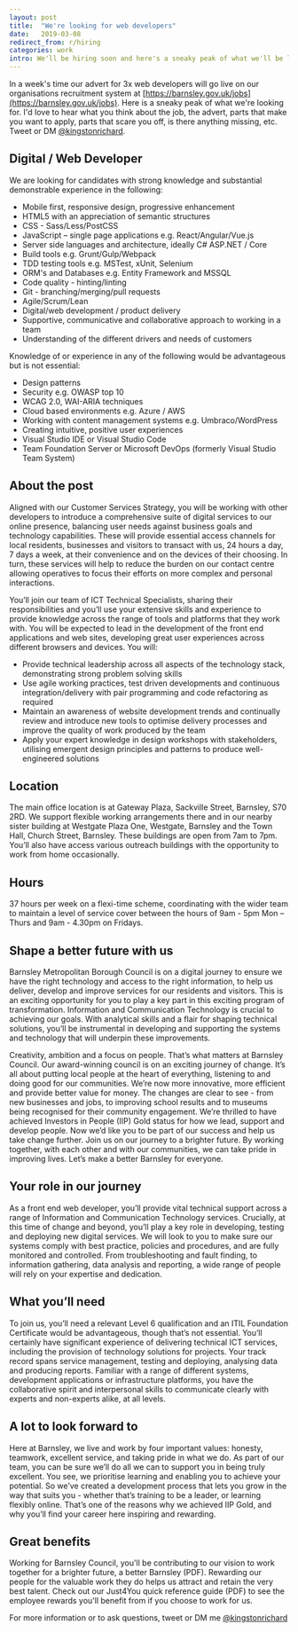 ```yaml
---
layout: post
title:  "We're looking for web developers"
date:   2019-03-08
redirect_from: r/hiring
categories: work
intro: We'll be hiring soon and here's a sneaky peak of what we'll be looking for
---
```

In a week's time our advert for 3x web developers will go live on our organisations recruitment system at [https://barnsley.gov.uk/jobs](https://barnsley.gov.uk/jobs). Here is a sneaky peak of what we're looking for. I'd love to hear what you think about the job, the advert, parts that make you want to apply, parts that scare you off, is there anything missing, etc. Tweet or DM [@kingstonrichard](https://twitter.com/kingstonrichard).

## Digital / Web Developer

We are looking for candidates with strong knowledge and substantial demonstrable experience in the following:

* Mobile first, responsive design, progressive enhancement
* HTML5 with an appreciation of semantic structures
* CSS - Sass/Less/PostCSS
* JavaScript – single page applications e.g. React/Angular/Vue.js
* Server side languages and architecture, ideally C# ASP.NET / Core
* Build tools e.g. Grunt/Gulp/Webpack
* TDD testing tools e.g. MSTest, xUnit, Selenium
* ORM's and Databases e.g. Entity Framework and MSSQL
* Code quality - hinting/linting
* Git - branching/merging/pull requests
* Agile/Scrum/Lean
* Digital/web development / product delivery
* Supportive, communicative and collaborative approach to working in a team
* Understanding of the different drivers and needs of customers

Knowledge of or experience in any of the following would be advantageous but is not essential:

* Design patterns
* Security e.g. OWASP top 10
* WCAG 2.0, WAI-ARIA techniques
* Cloud based environments e.g. Azure / AWS
* Working with content management systems e.g. Umbraco/WordPress
* Creating intuitive, positive user experiences
* Visual Studio IDE or Visual Studio Code
* Team Foundation Server or Microsoft DevOps (formerly Visual Studio Team System)

## About the post

Aligned with our Customer Services Strategy, you will be working with other developers to introduce a comprehensive suite of digital services to our online presence, balancing user needs against business goals and technology capabilities. These will provide essential access channels for local residents, businesses and visitors to transact with us, 24 hours a day, 7 days a week, at their convenience and on the devices of their choosing. In turn, these services will help to reduce the burden on our contact centre allowing operatives to focus their efforts on more complex and personal interactions.

You’ll join our team of ICT Technical Specialists, sharing their responsibilities and you’ll use your extensive skills and experience to provide knowledge across the range of tools and platforms that they work with. You will be expected to lead in the development of the front end applications and web sites, developing great user experiences across different browsers and devices.
You will:

* Provide technical leadership across all aspects of the technology stack, demonstrating strong problem solving skills
* Use agile working practices, test driven developments and continuous integration/delivery with pair programming and code refactoring as required
* Maintain an awareness of website development trends and continually review and introduce new tools to optimise delivery processes and improve the quality of work produced by the team
* Apply your expert knowledge in design workshops with stakeholders, utilising emergent design principles and patterns to produce well-engineered solutions

## Location

The main office location is at Gateway Plaza, Sackville Street, Barnsley, S70 2RD. We support flexible working arrangements there and in our nearby sister building at Westgate Plaza One, Westgate, Barnsley and the Town Hall, Church Street, Barnsley. These buildings are open from 7am to 7pm. You’ll also have access various outreach buildings with the opportunity to work from home occasionally.

## Hours 

37 hours per week on a flexi-time scheme, coordinating with the wider team to maintain a level of service cover between the hours of 9am - 5pm Mon – Thurs and 9am - 4.30pm on Fridays.

## Shape a better future with us 

Barnsley Metropolitan Borough Council is on a digital journey to ensure we have the right technology and access to the right information, to help us deliver, develop and improve services for our residents and visitors. This is an exciting opportunity for you to play a key part in this exciting program of transformation.
Information and Communication Technology is crucial to achieving our goals. With analytical skills and a flair for shaping technical solutions, you’ll be instrumental in developing and supporting the systems and technology that will underpin these improvements.

Creativity, ambition and a focus on people. That’s what matters at Barnsley Council. Our award-winning council is on an exciting journey of change. It’s all about putting local people at the heart of everything, listening to and doing good for our communities. We’re now more innovative, more efficient and provide better value for money. The changes are clear to see - from new businesses and jobs, to improving school results and to museums being recognised for their community engagement.
We’re thrilled to have achieved Investors in People (IIP) Gold status for how we lead, support and develop people. Now we’d like you to be part of our success and help us take change further. Join us on our journey to a brighter future. By working together, with each other and with our communities, we can take pride in improving lives. Let’s make a better Barnsley for everyone. 

## Your role in our journey

As a front end web developer, you’ll provide vital technical support across a range of Information and Communication Technology services. Crucially, at this time of change and beyond, you’ll play a key role in developing, testing and deploying new digital services. We will look to you to make sure our systems comply with best practice, policies and procedures, and are fully monitored and controlled. From troubleshooting and fault finding, to information gathering, data analysis and reporting, a wide range of people will rely on your expertise and dedication.

## What you’ll need

To join us, you’ll need a relevant Level 6 qualification and an ITIL Foundation Certificate would be advantageous, though that’s not essential. You’ll certainly have significant experience of delivering technical ICT services, including the provision of technology solutions for projects. Your track record spans service management, testing and deploying, analysing data and producing reports. Familiar with a range of different systems, development applications or infrastructure platforms, you have the collaborative spirit and interpersonal skills to communicate clearly with experts and non-experts alike, at all levels.

## A lot to look forward to

Here at Barnsley, we live and work by four important values: honesty, teamwork, excellent service, and taking pride in what we do. As part of our team, you can be sure we’ll do all we can to support you in being truly excellent. You see, we prioritise learning and enabling you to achieve your potential. So we’ve created a development process that lets you grow in the way that suits you - whether that’s training to be a leader, or learning flexibly online. That’s one of the reasons why we achieved IIP Gold, and why you’ll find your career here inspiring and rewarding.

## Great benefits

Working for Barnsley Council, you'll be contributing to our vision to work together for a brighter future, a better Barnsley (PDF). Rewarding our people for the valuable work they do helps us attract and retain the very best talent. Check out our Just4You quick reference guide (PDF) to see the employee rewards you'll benefit from if you choose to work for us.

For more information or to ask questions, tweet or DM me [@kingstonrichard](https://twitter.com/kingstonrichard)

